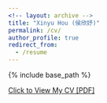 ```yaml
---
<!-- layout: archive -->
title: "Xinyu Hou (侯欣妤)"
permalink: /cv/
author_profile: true
redirect_from:
  - /resume
---
```


{% include base_path %}

[Click to View My CV [PDF]](http://lantaoyu.github.io/files/xinyuhou_cv.pdf)

<!-- <embed src="http://lantaoyu.com/files/xinyuhou_cv.pdf" width="650" height="1800" type='application/pdf'> -->
